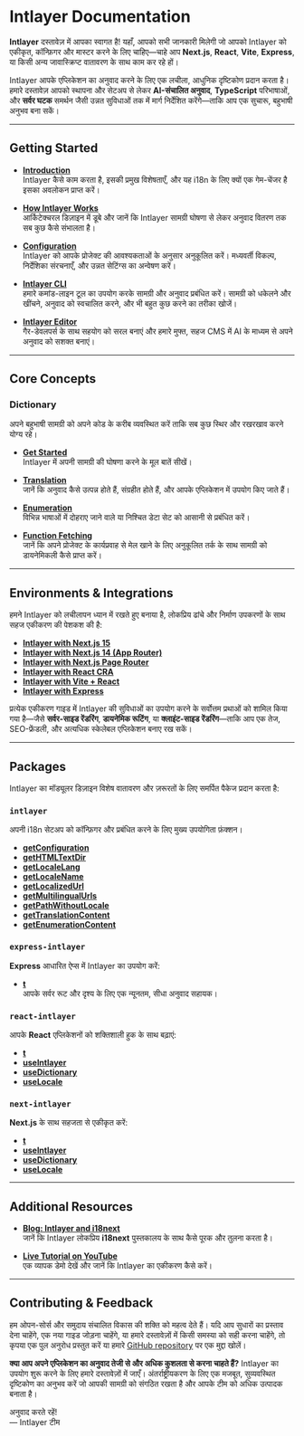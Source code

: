 # Intlayer Documentation

**Intlayer** दस्तावेज़ में आपका स्वागत है! यहाँ, आपको सभी जानकारी मिलेगी जो आपको Intlayer को एकीकृत, कॉन्फ़िगर और मास्टर करने के लिए चाहिए—चाहे आप **Next.js**, **React**, **Vite**, **Express**, या किसी अन्य जावास्क्रिप्ट वातावरण के साथ काम कर रहे हों।

Intlayer आपके एप्लिकेशन का अनुवाद करने के लिए एक लचीला, आधुनिक दृष्टिकोण प्रदान करता है। हमारे दस्तावेज़ आपको स्थापना और सेटअप से लेकर **AI-संचालित अनुवाद**, **TypeScript** परिभाषाओं, और **सर्वर घटक** समर्थन जैसी उन्नत सुविधाओं तक में मार्ग निर्देशित करेंगे—ताकि आप एक सुचारू, बहुभाषी अनुभव बना सकें।

---

## Getting Started

- **[Introduction](https://github.com/aymericzip/intlayer/blob/main/docs/hi/introduction.md)**  
  Intlayer कैसे काम करता है, इसकी प्रमुख विशेषताएँ, और यह i18n के लिए क्यों एक गेम-चेंजर है इसका अवलोकन प्राप्त करें।

- **[How Intlayer Works](https://github.com/aymericzip/intlayer/blob/main/docs/hi/how_works_intlayer.md)**  
  आर्किटेक्चरल डिज़ाइन में डूबे और जानें कि Intlayer सामग्री घोषणा से लेकर अनुवाद वितरण तक सब कुछ कैसे संभालता है।

- **[Configuration](https://github.com/aymericzip/intlayer/blob/main/docs/hi/configuration.md)**  
  Intlayer को आपके प्रोजेक्ट की आवश्यकताओं के अनुसार अनुकूलित करें। मध्यवर्ती विकल्प, निर्देशिका संरचनाएँ, और उन्नत सेटिंग्स का अन्वेषण करें।

- **[Intlayer CLI](https://github.com/aymericzip/intlayer/blob/main/docs/hi/intlayer_cli.md)**  
  हमारे कमांड-लाइन टूल का उपयोग करके सामग्री और अनुवाद प्रबंधित करें। सामग्री को धकेलने और खींचने, अनुवाद को स्वचालित करने, और भी बहुत कुछ करने का तरीका खोजें।

- **[Intlayer Editor](https://github.com/aymericzip/intlayer/blob/main/docs/hi/intlayer_editor.md)**  
  गैर-डेवलपर्स के साथ सहयोग को सरल बनाएं और हमारे मुफ्त, सहज CMS में AI के माध्यम से अपने अनुवाद को सशक्त बनाएं।

---

## Core Concepts

### Dictionary

अपने बहुभाषी सामग्री को अपने कोड के करीब व्यवस्थित करें ताकि सब कुछ स्थिर और रखरखाव करने योग्य रहे।

- **[Get Started](https://github.com/aymericzip/intlayer/blob/main/docs/hi/dictionary/get_started.md)**  
  Intlayer में अपनी सामग्री की घोषणा करने के मूल बातें सीखें।

- **[Translation](https://github.com/aymericzip/intlayer/blob/main/docs/hi/dictionary/translation.md)**  
  जानें कि अनुवाद कैसे उत्पन्न होते हैं, संग्रहीत होते हैं, और आपके एप्लिकेशन में उपयोग किए जाते हैं।

- **[Enumeration](https://github.com/aymericzip/intlayer/blob/main/docs/hi/dictionary/enumeration.md)**  
  विभिन्न भाषाओं में दोहराए जाने वाले या निश्चित डेटा सेट को आसानी से प्रबंधित करें।

- **[Function Fetching](https://github.com/aymericzip/intlayer/blob/main/docs/hi/dictionary/function_fetching.md)**  
  जानें कि अपने प्रोजेक्ट के कार्यप्रवाह से मेल खाने के लिए अनुकूलित तर्क के साथ सामग्री को डायनेमिकली कैसे प्राप्त करें।

---

## Environments & Integrations

हमने Intlayer को लचीलापन ध्यान में रखते हुए बनाया है, लोकप्रिय ढांचे और निर्माण उपकरणों के साथ सहज एकीकरण की पेशकश की है:

- **[Intlayer with Next.js 15](https://github.com/aymericzip/intlayer/blob/main/docs/hi/intlayer_with_nextjs_15.md)**
- **[Intlayer with Next.js 14 (App Router)](https://github.com/aymericzip/intlayer/blob/main/docs/hi/intlayer_with_nextjs_14.md)**
- **[Intlayer with Next.js Page Router](https://github.com/aymericzip/intlayer/blob/main/docs/hi/intlayer_with_nextjs_page_router.md)**
- **[Intlayer with React CRA](https://github.com/aymericzip/intlayer/blob/main/docs/hi/intlayer_with_create_react_app.md)**
- **[Intlayer with Vite + React](https://github.com/aymericzip/intlayer/blob/main/docs/hi/intlayer_with_vite+react.md)**
- **[Intlayer with Express](https://github.com/aymericzip/intlayer/blob/main/docs/hi/intlayer_with_express.md)**

प्रत्येक एकीकरण गाइड में Intlayer की सुविधाओं का उपयोग करने के सर्वोत्तम प्रथाओं को शामिल किया गया है—जैसे **सर्वर-साइड रेंडरिंग**, **डायनेमिक रूटिंग**, या **क्लाइंट-साइड रेंडरिंग**—ताकि आप एक तेज, SEO-फ्रेंडली, और अत्यधिक स्केलेबल एप्लिकेशन बनाए रख सकें।

---

## Packages

Intlayer का मॉड्यूलर डिज़ाइन विशेष वातावरण और ज़रूरतों के लिए समर्पित पैकेज प्रदान करता है:

### `intlayer`

अपनी i18n सेटअप को कॉन्फ़िगर और प्रबंधित करने के लिए मुख्य उपयोगिता फ़ंक्शन।

- **[getConfiguration](https://github.com/aymericzip/intlayer/blob/main/docs/hi/packages/intlayer/getConfiguration.md)**
- **[getHTMLTextDir](https://github.com/aymericzip/intlayer/blob/main/docs/hi/packages/intlayer/getHTMLTextDir.md)**
- **[getLocaleLang](https://github.com/aymericzip/intlayer/blob/main/docs/hi/packages/intlayer/getLocaleLang.md)**
- **[getLocaleName](https://github.com/aymericzip/intlayer/blob/main/docs/hi/packages/intlayer/getLocaleName.md)**
- **[getLocalizedUrl](https://github.com/aymericzip/intlayer/blob/main/docs/hi/packages/intlayer/getLocalizedUrl.md)**
- **[getMultilingualUrls](https://github.com/aymericzip/intlayer/blob/main/docs/hi/packages/intlayer/getMultilingualUrls.md)**
- **[getPathWithoutLocale](https://github.com/aymericzip/intlayer/blob/main/docs/hi/packages/intlayer/getPathWithoutLocale.md)**
- **[getTranslationContent](https://github.com/aymericzip/intlayer/blob/main/docs/hi/packages/intlayer/getTranslationContent.md)**
- **[getEnumerationContent](https://github.com/aymericzip/intlayer/blob/main/docs/hi/packages/intlayer/getEnumerationContent.md)**

### `express-intlayer`

**Express** आधारित ऐप्स में Intlayer का उपयोग करें:

- **[t](https://github.com/aymericzip/intlayer/blob/main/docs/hi/packages/express-intlayer/t.md)**  
  आपके सर्वर रूट और दृश्य के लिए एक न्यूनतम, सीधा अनुवाद सहायक।

### `react-intlayer`

आपके **React** एप्लिकेशनों को शक्तिशाली हुक के साथ बढ़ाएं:

- **[t](https://github.com/aymericzip/intlayer/blob/main/docs/hi/packages/react-intlayer/t.md)**
- **[useIntlayer](https://github.com/aymericzip/intlayer/blob/main/docs/hi/packages/react-intlayer/useIntlayer.md)**
- **[useDictionary](https://github.com/aymericzip/intlayer/blob/main/docs/hi/packages/react-intlayer/useDictionary.md)**
- **[useLocale](https://github.com/aymericzip/intlayer/blob/main/docs/hi/packages/react-intlayer/useLocale.md)**

### `next-intlayer`

**Next.js** के साथ सहजता से एकीकृत करें:

- **[t](https://github.com/aymericzip/intlayer/blob/main/docs/hi/packages/next-intlayer/t.md)**
- **[useIntlayer](https://github.com/aymericzip/intlayer/blob/main/docs/hi/packages/next-intlayer/useIntlayer.md)**
- **[useDictionary](https://github.com/aymericzip/intlayer/blob/main/docs/hi/packages/next-intlayer/useDictionary.md)**
- **[useLocale](https://github.com/aymericzip/intlayer/blob/main/docs/hi/packages/next-intlayer/useLocale.md)**

---

## Additional Resources

- **[Blog: Intlayer and i18next](https://github.com/aymericzip/intlayer/blob/main/docs/hi/intlayer_with_i18next.md)**  
  जानें कि Intlayer लोकप्रिय **i18next** पुस्तकालय के साथ कैसे पूरक और तुलना करता है।

- **[Live Tutorial on YouTube](https://youtu.be/W2G7KxuSD4c?si=GyU_KpVhr61razRw)**  
  एक व्यापक डेमो देखें और जानें कि Intlayer का एकीकरण कैसे करें।

---

## Contributing & Feedback

हम ओपन-सोर्स और समुदाय संचालित विकास की शक्ति को महत्व देते हैं। यदि आप सुधारों का प्रस्ताव देना चाहेंगे, एक नया गाइड जोड़ना चाहेंगे, या हमारे दस्तावेज़ों में किसी समस्या को सही करना चाहेंगे, तो कृपया एक पुल अनुरोध प्रस्तुत करें या हमारे [GitHub repository](https://github.com/aymericzip/intlayer/blob/main/docs) पर एक मुद्दा खोलें।

**क्या आप अपने एप्लिकेशन का अनुवाद तेजी से और अधिक कुशलता से करना चाहते हैं?** Intlayer का उपयोग शुरू करने के लिए हमारे दस्तावेज़ों में जाएँ। अंतर्राष्ट्रीयकरण के लिए एक मजबूत, सुव्यवस्थित दृष्टिकोण का अनुभव करें जो आपकी सामग्री को संगठित रखता है और आपके टीम को अधिक उत्पादक बनाता है।

अनुवाद करते रहें!  
— Intlayer टीम

